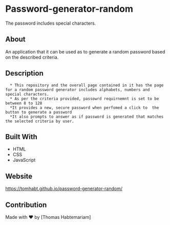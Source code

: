 # Password-generator-random
The password includes special characters. 


## About
An application that it can be used as to generate a random password based on the described criteria.
      
## Description      
      * This repository and the overall page contained in it has the page for a random password generator includes alphabets, numbers and special characters.
      * As per the criteria provided, passowrd requirnemnt is set to be between 8 to 128
      *It provides a new, secure password when perfomed a click to  the button to generate a password
      *It also prompts to answer as if password is generated that matches the selected criteria by user.
      
## Built With
* HTML
* CSS
* JavaScript

## Website
https://tomhabt.github.io/password-generator-random/

## Contribution
Made with ❤️ by [Thomas Habtemariam]
      
